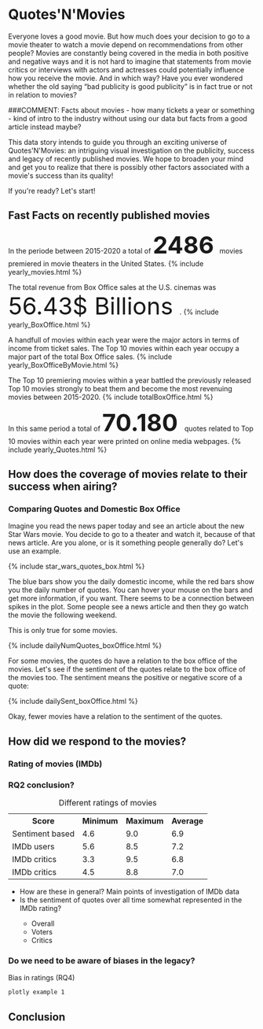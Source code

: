 <h1> Quotes'N'Movies </h1>

Everyone loves a good movie. But how much does your decision to go to a movie theater to watch a movie depend on recommendations from other people? Movies are constantly being covered in the media in both positive and negative ways and it is not hard to imagine that statements from movie critics or interviews with actors and actresses could potentially influence how you receive the movie. And in which way? Have you ever wondered whether the old saying “bad publicity is good publicity” is in fact true or not in relation to movies? 

###COMMENT: Facts about movies - how many tickets a year or something - kind of intro to the industry without using our data but facts from a good article instead maybe?

This data story intends to guide you through an exciting universe of Quotes'N'Movies: an intriguing visual investigation on the publicity, success and legacy of recently published movies. 
We hope to broaden your mind and get you to realize that there is possibly other factors associated with a movie's success than its quality!

<!-- We will find out how general publicity around movies "correlate/doesnt" with movie success, how public opinion on a movie "correlate/doesnt" with movie success and legacy, and finally we will try to understand where we may have biases regarding public opinion and IMDb ratings of movies. These are the three general topics we will cover but in each section we will answer subquestions and show you the wonderful visualisations that can be created with data.-->
<!-- Nice points but save them untill they're relevant: It is important, before we start, to be on the same page with a few things, that we will bring up a lot. We will be working with movies that were released to theaters in the time period 2015 to 2020. It will not be all movies since that would require us to use cloud computing, so we have chosen 56 American movies. We will use success defined by Box Office income for a given movie (money earned through theater-tickets) and the legacy of a movie is defined by the IMDb rating of that movie. The reason we separate these two terms is, that while Box Office will only be accumulated during the period of theatrical release, the IMDb rating can keep changing right until we downloaded the data this fall.-->

If you're ready? Let's start!

<h2> <it> Fast Facts </it> on recently published movies </h2>

<!-- Movies intro -->
In the periode between 2015-2020 a total of <font size="+4"> <b> 2486 </b> </font> movies premiered in movie theaters in the United States.
{% include yearly_movies.html %}

<!-- Box Office intro -->
The total revenue from Box Office sales at the U.S. cinemas was <font size="+4"> 56.43$ Billions </font>.
{% include yearly_BoxOffice.html %}
<!-- Maybe use this instead: The total income from ticket sales within each years were heavily impacted by a small set of the movies broadcasted within that year. -->
A handfull of movies within each year were the major actors in terms of income from ticket sales. The Top 10 movies within each year occupy a major part of the total Box Office sales.
{% include yearly_BoxOfficeByMovie.html %}

<!-- Box Office raceplot -->
The Top 10 premiering movies within a year battled the previously released Top 10 movies strongly to beat them and become the most revenuing movies between 2015-2020.
{% include totalBoxOffice.html %}

<!-- Quotes intro -->
In this same period a total of <font size="+4"> <b> 70.180</b> </font> quotes related to Top 10 movies within each year were printed on online media webpages.
{% include yearly_Quotes.html %}




<!-- With that being said, let’s begin by asking ourselves; how does the public coverage of movies in media relate to the success of the movies concerned? -->




<h2> How does the coverage of movies relate to their success when airing? </h2>
<!-- Old title: Relation Between Publicity and Movie Success -->
<!-- Comment (think we should avoid talking about sections): In this section, we will focus on the success of movies. -->


<h3> Comparing Quotes and Domestic Box Office</h3>
Imagine you read the news paper today and see an article about the new Star Wars movie. You decide to go to a theater and watch it, because of that news article. Are you alone, or is it something people generally do? Let's use an example.

{% include star_wars_quotes_box.html %}

The blue bars show you the daily domestic income, while the red bars show you the daily number of quotes. You can hover your mouse on the bars and get more information, if you want. There seems to be a connection between spikes in the plot. Some people see a news article and then they go watch the movie the following weekend.

This is only true for some movies.

{% include dailyNumQuotes_boxOffice.html %}

For some movies, the quotes do have a relation to the box office of the movies. Let's see if the sentiment of the quotes relate to the box office of the movies too. The sentiment means the positive or negative score of a quote:

{% include dailySent_boxOffice.html %}

Okay, fewer movies have a relation to the sentiment of the quotes.


<h2> How did we respond to the movies? </h2>

<h3> Rating of movies (IMDb) </h3>

### RQ2 conclusion?

<center>
<table class="center">
   <tr>
      <th> <b> Score </b> </th>
      <th> <b> Minimum </b> </th>
      <th> <b> Maximum </b> </th>
      <th> <b> Average </b> </th>
   </tr>
   <tr>
      <td> Sentiment based </td>
      <td> 4.6 </td>
      <td> 9.0 </td>
      <td> 6.9 </td>
   </tr>
   <tr>
      <td> IMDb users </td>
      <td> 5.6 </td>
      <td> 8.5 </td>
      <td> 7.2 </td>
   </tr>
   <tr>
      <td> IMDb critics </td>
      <td> 3.3 </td>
      <td> 9.5 </td>
      <td> 6.8 </td>
   </tr>
   <tr>
      <td> IMDb critics </td>
      <td> 4.5 </td>
      <td> 8.8 </td>
      <td> 7.0 </td>
   </tr>
   <caption> Different ratings of movies </caption>
</table>
</center>


<ul>
   <li> How are these in general? Main points of investigation of IMDb data </li>
   <li> Is the sentiment of quotes over all time somewhat represented in the IMDb rating? </li>
   <ul>
      <li> Overall </li>
      <li> Voters </li>
      <li> Critics </li>
   </ul>
</ul>




<h3> Do we need to be aware of biases in the legacy? </h3>
Bias in ratings
(RQ4)



```markdown
plotly example 1
```


<h2> Conclusion </h2>
